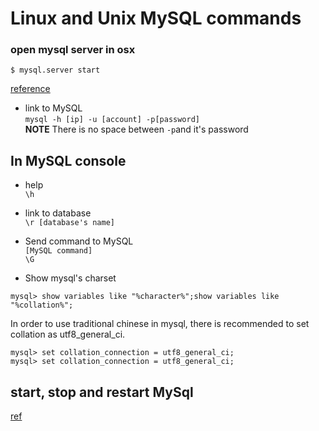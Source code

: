 # Linux and Unix MySQL commands

### open mysql server in osx
`$ mysql.server start`

[reference](http://www.computerhope.com/unix/mysql.htm)

* link to MySQL   
`mysql -h [ip] -u [account] -p[password]`   
__NOTE__ There is no space between `-p`and it's password   

## In MySQL console

* help   
`\h`   

* link to database   
`\r [database's name]`   

* Send command to MySQL   
`[MySQL command]`   
`\G`   

* Show mysql's charset
```
mysql> show variables like "%character%";show variables like "%collation%";
```
In order to use traditional chinese in mysql, there is recommended to set collation as utf8_general_ci.
```
mysql> set collation_connection = utf8_general_ci;
mysql> set collation_connection = utf8_general_ci;
```

## start, stop and restart MySql
[ref](http://coolestguidesontheplanet.com/start-stop-mysql-from-the-command-line-terminal-osx-linux/)
